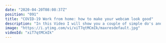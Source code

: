 ```yaml
---
date: "2020-04-20T08:08:37Z"
position: "091"
title: "COVID-19 Work from home: how to make your webcam look good"
description: "In this Video I will show you a couple of simple do's and don'ts to make your webcam look more professional. You don't need any technical knowledge at all to do the things I'm about to tell you.\n\nPerception of how professional you look is super important. During the COVID-19 pandemic everybody has to work from home. This generally involves using webcams to do meetings. \n\nMaybe you lost your job during the COVID-19 crisis and you need to do interviews via Skype, Zoom or Teams. Looking professional gets your foot in the door in a meeting with your boss or a job interview.\n\nTime stamps\n1:14 The most important thing for your webcam\n2:47 About settings\n4:27 Fun stuff\n\nFollow me here:\nWebsite: https://timbenniks.nl/\nTwitter: https://twitter.com/timbenniks\nGithub: https://github.com/timbenniks"
image: "https://i.ytimg.com/vi/xiT7qtMCmIk/maxresdefault.jpg"
videoId: "xiT7qtMCmIk"
---
```


